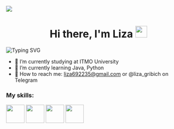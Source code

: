 ![](https://img.freepik.com/premium-photo/colorful-cloudy-sky-at-sunset-gradient-color_416511-7531.jpg?w=1380)

<h1 align="center">Hi there, I'm Liza
<img src="https://smile-emoji.ru/wp-content/uploads/site-images/discord/464cdfe6f118458c3715ab4e64299565.gif" height="32"/></h1>

<img src="https://readme-typing-svg.herokuapp.com?font=Fira+Code&pause=2500&color=F797EFF2&width=435&lines=Computer+science+student+from+Russia" alt="Typing SVG" />

- 🧠 I’m currently studying at ITMO University
- 🔮 I’m currently learning Java, Python
- 💬 How to reach me: liza692235@gmail.com or @liza_gribich on Telegram


### My skills:
<a href="https://www.oracle.com/java/"><img height="50" width="50" src="https://s1.iconbird.com/ico/0912/MetroUIDock/w512h5121347465064Java.png"></a> <a href="https://www.python.org/"><img height="50" width="50" src="https://cdn.simpleicons.org/python"></a> <a href="https://www.latex-project.org/"><img height="50" width="50" src="https://cdn.simpleicons.org/latex"></a> <a href="https://www.javascript.com/"><img height="50" width="50" src="https://cdn.simpleicons.org/javascript"></a>

